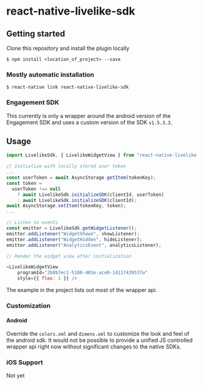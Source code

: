 # react-native-livelike-sdk

## Getting started

Clone this repository and install the plugin locally

`$ npm install <location_of_project> --save`

### Mostly automatic installation

`$ react-native link react-native-livelike-sdk`

### Engagement SDK

This currently is only a wrapper around the android version of the Engagement SDK and uses a custom version of the SDK `v1.5.3.3`.

## Usage
```javascript
import LivelikeSdk, { LivelikeWidgetView } from "react-native-livelike-sdk";

// Initialize with locally stored user token
... 
const userToken = await AsyncStorage.getItem(tokenKey);
const token =
  userToken !== null
    ? await LivelikeSdk.initializeSDK(clientId, userToken)
    : await LivelikeSdk.initializeSDK(clientId);
await AsyncStorage.setItem(tokenKey, token);
...

// Listen to events
const emitter = LivelikeSdk.getWidgetListener();
emitter.addListener("WidgetShown", showListener);
emitter.addListener("WidgetHidden", hideListener);
emitter.addListener("AnalyticsEvent", analyticsListener);

// Render the widget view after initialization

<LivelikeWidgetView
    programId="2b8b7ec1-5188-403e-ace0-1d117439537a"
    style={{ flex: 1 }} />

```

The example in the project lists out most of the wrapper api. 

### Customization
#### Android

Override the `colors.xml` and `dimens.xml` to customize the look and feel of the android sdk. It would not be possible to provide a unified JS controlled wrapper api right now without significant changes to the native SDKs. 

### iOS Support
Not yet
